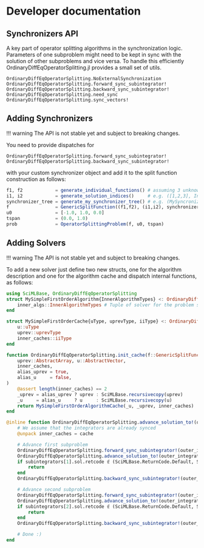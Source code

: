 # Developer documentation

## Synchronizers API

A key part of operator splitting algorithms in the synchronization logic. Parameters of one subproblem might need to be kept in sync with the solution of other subproblems and vice versa. To handle this efficiently OrdinaryDiffEqOperatorSplitting.jl provides a small set of utils.

```@docs
OrdinaryDiffEqOperatorSplitting.NoExternalSynchronization
OrdinaryDiffEqOperatorSplitting.forward_sync_subintegrator!
OrdinaryDiffEqOperatorSplitting.backward_sync_subintegrator!
OrdinaryDiffEqOperatorSplitting.need_sync
OrdinaryDiffEqOperatorSplitting.sync_vectors!
```

## Adding Synchronizers

!!! warning
    The API is not stable yet and subject to breaking changes.

You need to provide dispatches for

```@docs; canonical=false
OrdinaryDiffEqOperatorSplitting.forward_sync_subintegrator!
OrdinaryDiffEqOperatorSplitting.backward_sync_subintegrator!
```

with your custom synchronizer object and add it to the split function construction as follows:

```julia
f1, f2            = generate_individual_functions() # assuming 3 unknowns each
i1, i2            = generate_solution_indices()     # e.g. ([1,2,3], Int[])
synchronizer_tree = generate_my_synchronizer_tree() # e.g. (MySyncronizer([1,2,3]), NoExternalSynchronization())
f                 = GenericSplitFunction((f1,f2), (i1,i2), synchronizer_tree)
u0                = [-1.0, 1.0, 0.0]
tspan             = (0.0, 1.0)
prob              = OperatorSplittingProblem(f, u0, tspan)
```

## Adding Solvers

!!! warning
    The API is not stable yet and subject to breaking changes.

To add a new solver just define two new structs, one for the algorithm description and one for the algorithm cache and dispatch internal functions, as follows:

```julia
using SciMLBase, OrdinaryDiffEqOperatorSplitting
struct MySimpleFirstOrderAlgorithm{InnerAlgorithmTypes} <: OrdinaryDiffEqOperatorSplitting.AbstractOperatorSplittingAlgorithm
    inner_algs::InnerAlgorithmTypes # Tuple of solver for the problem sequence
end

struct MySimpleFirstOrderCache{uType, uprevType, iiType} <: OrdinaryDiffEqOperatorSplitting.AbstractOperatorSplittingCache
    u::uType
    uprev::uprevType
    inner_caches::iiType
end

function OrdinaryDiffEqOperatorSplitting.init_cache(f::GenericSplitFunction, alg::MySimpleFirstOrderAlgorithm;
    uprev::AbstractArray, u::AbstractVector,
    inner_caches,
    alias_uprev = true,
    alias_u     = false,
)
    @assert length(inner_caches) == 2
    _uprev = alias_uprev ? uprev : SciMLBase.recursivecopy(uprev)
    _u     = alias_u     ? u     : SciMLBase.recursivecopy(u)
    return MySimpleFirstOrderAlgorithmCache(_u, _uprev, inner_caches)
end

@inline function OrdinaryDiffEqOperatorSplitting.advance_solution_to!(outer_integrator::OperatorSplittingIntegrator, subintegrators::Tuple, solution_indices::Tuple, synchronizers::Tuple, cache::MySimpleFirstOrderAlgorithmCache, tnext)
    # We assume that the integrators are already synced
    @unpack inner_caches = cache

    # Advance first subproblem
    OrdinaryDiffEqOperatorSplitting.forward_sync_subintegrator!(outer_integrator, subintegrators[1], solution_indices[1], synchronizers[1])
    OrdinaryDiffEqOperatorSplitting.advance_solution_to!(outer_integrator, subintegrators[1], solution_indices[1], synchronizers[1], inner_caches[1], tnext)
    if subintegrators[1].sol.retcode ∉ (SciMLBase.ReturnCode.Default, SciMLBase.ReturnCode.Success)
        return
    end
    OrdinaryDiffEqOperatorSplitting.backward_sync_subintegrator!(outer_integrator, subintegrators[1], solution_indices[1], synchronizers[1])

    # Advance second subproblem
    OrdinaryDiffEqOperatorSplitting.forward_sync_subintegrator!(outer_integrator, subintegrators[2], solution_indices[2], synchronizers[2])
    OrdinaryDiffEqOperatorSplitting.advance_solution_to!(outer_integrator, subintegrators[2], solution_indices[2], synchronizers[2], inner_caches[2], tnext)
    if subintegrators[2].sol.retcode ∉ (SciMLBase.ReturnCode.Default, SciMLBase.ReturnCode.Success)
        return
    end
    OrdinaryDiffEqOperatorSplitting.backward_sync_subintegrator!(outer_integrator, subintegrators[2], solution_indices[2], synchronizers[2])

    # Done :)
end 
```
